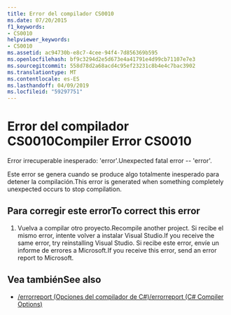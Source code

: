 ```yaml
---
title: Error del compilador CS0010
ms.date: 07/20/2015
f1_keywords:
- CS0010
helpviewer_keywords:
- CS0010
ms.assetid: ac94730b-e8c7-4cee-94f4-7d856369b595
ms.openlocfilehash: bf9c3294d2e5d673e4a41791e4d99cb71107e7e3
ms.sourcegitcommit: 558d78d2a68acd4c95ef23231c8b4e4c7bac3902
ms.translationtype: MT
ms.contentlocale: es-ES
ms.lasthandoff: 04/09/2019
ms.locfileid: "59297751"
---
```

# <a name="compiler-error-cs0010"></a><span data-ttu-id="b68f0-102">Error del compilador CS0010</span><span class="sxs-lookup"><span data-stu-id="b68f0-102">Compiler Error CS0010</span></span>
<span data-ttu-id="b68f0-103">Error irrecuperable inesperado: 'error'.</span><span class="sxs-lookup"><span data-stu-id="b68f0-103">Unexpected fatal error -- 'error'.</span></span>  
  
 <span data-ttu-id="b68f0-104">Este error se genera cuando se produce algo totalmente inesperado para detener la compilación.</span><span class="sxs-lookup"><span data-stu-id="b68f0-104">This error is generated when something completely unexpected occurs to stop compilation.</span></span>  
  
## <a name="to-correct-this-error"></a><span data-ttu-id="b68f0-105">Para corregir este error</span><span class="sxs-lookup"><span data-stu-id="b68f0-105">To correct this error</span></span>  
  
1. <span data-ttu-id="b68f0-106">Vuelva a compilar otro proyecto.</span><span class="sxs-lookup"><span data-stu-id="b68f0-106">Recompile another project.</span></span> <span data-ttu-id="b68f0-107">Si recibe el mismo error, intente volver a instalar Visual Studio.</span><span class="sxs-lookup"><span data-stu-id="b68f0-107">If you receive the same error, try reinstalling Visual Studio.</span></span> <span data-ttu-id="b68f0-108">Si recibe este error, envíe un informe de errores a Microsoft.</span><span class="sxs-lookup"><span data-stu-id="b68f0-108">If you receive this error, send an error report to Microsoft.</span></span>  
  
## <a name="see-also"></a><span data-ttu-id="b68f0-109">Vea también</span><span class="sxs-lookup"><span data-stu-id="b68f0-109">See also</span></span>

- [<span data-ttu-id="b68f0-110">/errorreport (Opciones del compilador de C#)</span><span class="sxs-lookup"><span data-stu-id="b68f0-110">/errorreport (C# Compiler Options)</span></span>](../../csharp/language-reference/compiler-options/errorreport-compiler-option.md)
